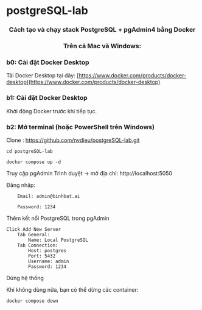 # postgreSQL-lab
<h3 align="center">Cách tạo và chạy stack PostgreSQL + pgAdmin4 bằng Docker</h3>
<h3 align="center">Trên cả Mac và Windows:</h3>


### b0: Cài đặt Docker Desktop
Tải Docker Desktop tại đây: [https://www.docker.com/products/docker-desktop](https://www.docker.com/products/docker-desktop)

### b1: Cài đặt Docker Desktop
Khởi động Docker trước khi tiếp tục.

### b2: Mở terminal (hoặc PowerShell trên Windows)
Clone : https://github.com/nvdieu/postgreSQL-lab.git

    cd postgreSQL-lab

    docker compose up -d

Truy cập pgAdmin
    Trình duyệt → mở địa chỉ: http://localhost:5050

Đăng nhập:

        Email: admin@binhbat.ai

        Password: 1234

Thêm kết nối PostgreSQL trong pgAdmin

    Click Add New Server
        Tab General:
            Name: Local PostgreSQL
        Tab Connection:
            Host: postgres
            Port: 5432
            Username: admin
            Password: 1234

Dừng hệ thống

Khi không dùng nữa, bạn có thể dừng các container:

    docker compose down
